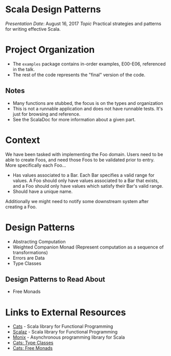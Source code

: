 Scala Design Patterns
=====================

*Presentation Date*: August 16, 2017
*Topic* Practical strategies and patterns for writing effective Scala.

# Project Organization

- The `examples` package contains in-order examples, E00-E06, referenced in the talk.
- The rest of the code represents the "final" version of the code.

## Notes

- Many functions are stubbed, the focus is on the types and organization
- This is not a runnable application and does not have runnable tests. It's just for
  browsing and reference.
- See the ScalaDoc for more information about a given part.

# Context

We have been tasked with implementing the Foo domain. Users need to be able to create
Foos, and need those Foos to be validated prior to entry. More specifically each Foo...

- Has values associated to a Bar. Each Bar specifies a valid range for values.
  A Foo should only have values associated to a Bar that exists, and a Foo should only have values
  which satisfy their Bar's valid range.
- Should have a unique name.

Additionally we might need to notify some downstream system after creating a Foo.

# Design Patterns

- Abstracting Computation
- Weighted Companion Monad (Represent computation as a sequence of transformations)
- Errors are Data
- Type Classes

## Design Patterns to Read About

- Free Monads

# Links to External Resources

- [Cats](http://typelevel.org/cats/) - Scala library for Functional Programming
- [Scalaz](https://github.com/scalaz/scalaz) - Scala library for Functional Programming
- [Monix](https://monix.io/) - Asynchronous programming library for Scala
- [Cats: Type Classes](http://typelevel.org/cats/typeclasses.html)
- [Cats: Free Monads](http://typelevel.org/cats/datatypes/freemonad.html)
